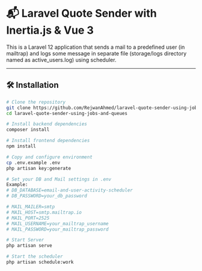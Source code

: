 # 📬 Laravel Quote Sender with Inertia.js & Vue 3

This is a Laravel 12 application that sends a mail to a predefined user (in mailtrap) and logs some message in separate file (storage/logs directory named as active_users.log) using scheduler.

---

## 🛠️ Installation

```bash
# Clone the repository
git clone https://github.com/RejwanAhmed/laravel-quote-sender-using-jobs-and-queues.git
cd laravel-quote-sender-using-jobs-and-queues

# Install backend dependencies
composer install

# Install frontend dependencies
npm install

# Copy and configure environment
cp .env.example .env
php artisan key:generate

# Set your DB and Mail settings in .env
Example:
# DB_DATABASE=email-and-user-activity-scheduler
# DB_PASSWORD=your_db_password

# MAIL_MAILER=smtp
# MAIL_HOST=smtp.mailtrap.io
# MAIL_PORT=2525
# MAIL_USERNAME=your_mailtrap_username
# MAIL_PASSWORD=your_mailtrap_password

# Start Server
php artisan serve

# Start the scheduler
php artisan schedule:work